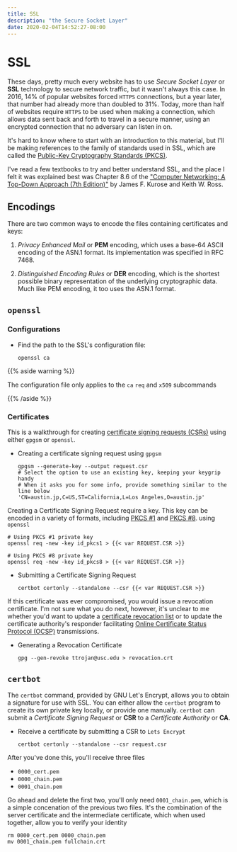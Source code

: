```yaml
---
title: SSL
description: "the Secure Socket Layer"
date: 2020-02-04T14:52:27-08:00
---
```


# SSL 

These days, pretty much every website has to use *Secure Socket Layer* or **SSL** technology to secure network traffic, but it wasn't always this case. In 2016, 14% of popular websites forced `HTTPS` connections, but a year later, that number had already more than doubled to 31%. Today, more than half of websites require `HTTPS` to be used when making a connection, which allows data sent back and forth to travel in a secure manner, using an encrypted connection that no adversary can listen in on.

It's hard to know where to start with an introduction to this material, but I'll
be making references to the family of standards used in SSL, which are called
the [Public-Key Cryptography Standards (PKCS)][PKCS].

[PKCS]: https://en.wikipedia.org/wiki/PKCS

I've read a few textbooks to try and better understand SSL, and the place I felt
it was explained best was Chapter 8.6 of the ["Computer Networking: A Top-Down
Approach (7th Edition)"][Computer Networking] by James F. Kurose and Keith W.
Ross.

[Computer Networking]: https://www.amazon.com/dp/1292153598/

## Encodings

There are two common ways to encode the files containing certificates and keys:

1. *Privacy Enhanced Mail* or **PEM** encoding, which uses a base-64 ASCII
   encoding of the ASN.1 format. Its implementation was specified in RFC 7468.

1. *Distinguished Encoding Rules* or **DER** encoding, which is the shortest
   possible binary representation of the underlying cryptographic data. Much
   like PEM encoding, it too uses the ASN.1 format.


## `openssl`

### Configurations

* Find the path to the SSL's configuration file:

    ```shell
    openssl ca
    ```

{{% aside warning %}}

The configuration file only applies to the `ca` `req` and `x509` subcommands

{{% /aside %}}

### Certificates

This is a walkthrough for creating [certificate signing requests (CSRs)](https://en.wikipedia.org/wiki/Certificate_signing_request) using either `gpgsm` or `openssl`.

* Creating a certificate signing request using `gpgsm`

    ```shell
    gpgsm --generate-key --output request.csr
    # Select the option to use an existing key, keeping your keygrip handy
    # When it asks you for some info, provide something similar to the line below
    'CN=austin.jp,C=US,ST=California,L=Los Angeles,O=austin.jp'
    ```

Creating a Certificate Signing Request require a key. This key can be encoded in a variety of formats, including [PKCS #1](https://en.wikipedia.org/wiki/PKCS_1) and [PKCS #8](https://en.wikipedia.org/wiki/PKCS_8). using `openssl`

  ```shell
  # Using PKCS #1 private key
  openssl req -new -key id_pkcs1 > {{< var REQUEST.CSR >}}

  # Using PKCS #8 private key
  openssl req -new -key id_pkcs8 > {{< var REQUEST.CSR >}}
  ```

* Submitting a Certificate Signing Request

    ```shell
    certbot certonly --standalone --csr {{< var REQUEST.CSR >}}
    ```

If this certificate was ever compromised, you would issue a revocation certificate. I'm not sure what you do next, however, it's unclear to me whether you'd want to update a [certificate revocation list](https://en.wikipedia.org/wiki/Certificate_revocation_list) or to update the certificate authority's responder facilitating [Online Certificate Status Protocol (OCSP)](https://en.wikipedia.org/wiki/Online_Certificate_Status_Protocol) transmissions.

* Generating a Revocation Certificate

    ```shell
    gpg --gen-revoke ttrojan@usc.edu > revocation.crt
    ```

## `certbot`

The `certbot` command, provided by GNU Let's Encrypt, allows you to obtain a signature for use with SSL. You can either allow the `certbot` program to create its own private key locally, or provide one manually. `certbot` can submit a *Certificate Signing Request* or **CSR** to a *Certificate Authority* or **CA**.

* Receive a certificate by submitting a CSR to `Lets Encrypt`

    ```shell
    certbot certonly --standalone --csr request.csr
    ```

After you've done this, you'll receive three files

* `0000_cert.pem`
* `0000_chain.pem`
* `0001_chain.pem`

Go ahead and delete the first two, you'll only need `0001_chain.pem`, which is a simple concenation of the previous two files. It's the combination of the server certificate and the intermediate certificate, which when used together, allow you to verify your identity

```shell
rm 0000_cert.pem 0000_chain.pem
mv 0001_chain.pem fullchain.crt
```

